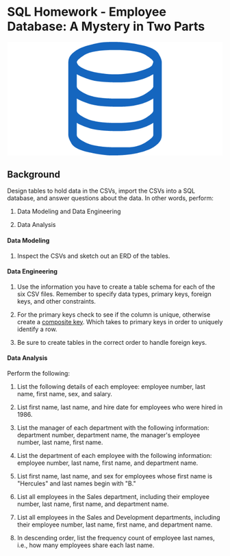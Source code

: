 # SQL Homework - Employee Database: A Mystery in Two Parts

![sql.png](sql.png)

## Background

 Design tables to hold data in the CSVs, import the CSVs into a SQL database, and answer questions about the data. In other words, perform:

1. Data Modeling and Data Engineering

2. Data Analysis


#### Data Modeling

1. Inspect the CSVs and sketch out an ERD of the tables. 

#### Data Engineering

1. Use the information you have to create a table schema for each of the six CSV files. Remember to specify data types, primary keys, foreign keys, and other constraints.

2. For the primary keys check to see if the column is unique, otherwise create a [composite key](https://en.wikipedia.org/wiki/Compound_key). 
   Which takes to primary keys in order to uniquely identify a row.
   
3. Be sure to create tables in the correct order to handle foreign keys.


#### Data Analysis

Perform the following:

1. List the following details of each employee: employee number, last name, first name, sex, and salary.

2. List first name, last name, and hire date for employees who were hired in 1986.

3. List the manager of each department with the following information: department number, department name, the manager's employee number, last name, first name.

4. List the department of each employee with the following information: employee number, last name, first name, and department name.

5. List first name, last name, and sex for employees whose first name is "Hercules" and last names begin with "B."

6. List all employees in the Sales department, including their employee number, last name, first name, and department name.

7. List all employees in the Sales and Development departments, including their employee number, last name, first name, and department name.

8. In descending order, list the frequency count of employee last names, i.e., how many employees share each last name.

